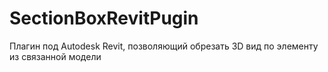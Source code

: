 # SectionBoxRevitPugin
Плагин под Autodesk Revit, позволяющий обрезать 3D вид по элементу из связанной модели

